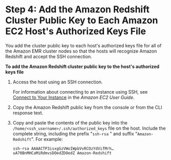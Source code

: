 # Step 4: Add the Amazon Redshift Cluster Public Key to Each Amazon EC2 Host's Authorized Keys File<a name="load-from-emr-steps-add-key-to-host"></a>

You add the cluster public key to each host's authorized keys file for all of the Amazon EMR cluster nodes so that the hosts will recognize Amazon Redshift and accept the SSH connection\. 

**To add the Amazon Redshift cluster public key to the host's authorized keys file**

1. Access the host using an SSH connection\. 

   For information about connecting to an instance using SSH, see [Connect to Your Instance](https://docs.aws.amazon.com/AWSEC2/latest/UserGuide/ec2-connect-to-instance-linux.html) in the *Amazon EC2 User Guide*\. 

1. Copy the Amazon Redshift public key from the console or from the CLI response text\. 

1. Copy and paste the contents of the public key into the `/home/<ssh_username>/.ssh/authorized_keys` file on the host\. Include the complete string, including the prefix "`ssh-rsa` " and suffix "`Amazon-Redshift`"\. For example: 

   ```
   ssh-rsa AAAACTP3isxgGzVWoIWpbVvRCOzYdVifMrh… uA70BnMHCaMiRdmvsDOedZDOedZ Amazon-Redshift
   ```
